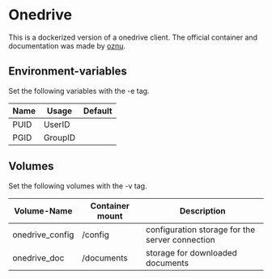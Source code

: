 # Onedrive
This is a dockerized version of a onedrive client.
The official container and documentation was made by [oznu](https://hub.docker.com/r/oznu/onedrive).

## Environment-variables
Set the following variables with the -e tag.

| Name | Usage    | Default |
| ---- | -------- | ------- |
| PUID | UserID   |         |
| PGID | GroupID  |         |

## Volumes
Set the following volumes with the -v tag.

| Volume-Name      | Container mount | Description                                     |
| ---------------- | --------------- | ----------------------------------------------- |
| onedrive_config  | /config         | configuration storage for the server connection |
| onedrive_doc     | /documents      | storage for downloaded documents                |
